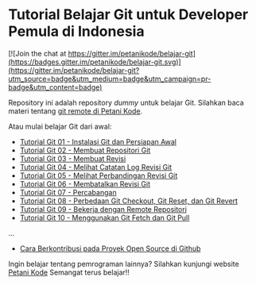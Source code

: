 # Tutorial Belajar Git untuk Developer Pemula di Indonesia

[![Join the chat at https://gitter.im/petanikode/belajar-git](https://badges.gitter.im/petanikode/belajar-git.svg)](https://gitter.im/petanikode/belajar-git?utm_source=badge&utm_medium=badge&utm_campaign=pr-badge&utm_content=badge)

Repository ini adalah repository _dummy_ untuk belajar Git. 
Silahkan baca materi tentang [git remote di Petani Kode](https://www.petanikode.com/git-remote).

Atau mulai belajar Git dari awal:

- [Tutorial Git 01 - Instalasi Git dan Persiapan Awal](https://www.petanikode.com/git-install/)
- [Tutorial Git 02 - Membuat Repositori Git](https://www.petanikode.com/git-init/)
- [Tutorial Git 03 - Membuat Revisi](https://www.petanikode.com/git-commit/)
- [Tutorial Git 04 - Melihat Catatan Log Revisi Git](https://www.petanikode.com/git-log/)
- [Tutorial Git 05 - Melihat Perbandingan Revisi Git](https://www.petanikode.com/git-diff/)
- [Tutorial Git 06 - Membatalkan Revisi Git](https://www.petanikode.com/git-membatalkan-revisi/)
- [Tutorial Git 07 - Percabangan](https://www.petanikode.com/git-branch/)
- [Tutorial Git 08 - Perbedaan Git Checkout, Git Reset, dan Git Revert](https://www.petanikode.com/git-checkout-reset-revert/)
- [Tutorial Git 09 - Bekerja dengan Remote Repositori](https://www.petanikode.com/git-remote/)
- [Tutorial Git 10 - Menggunakan Git Fetch dan Git Pull](https://www.petanikode.com/git-pull-fetch/)

...
- [Cara Berkontribusi pada Proyek Open Source di Github](https://www.petanikode.com/github-workflow/)

Ingin belajar tentang pemrograman lainnya? Silahkan kunjungi website [Petani Kode](https://www.petanikode.com)
Semangat terus belajar!!